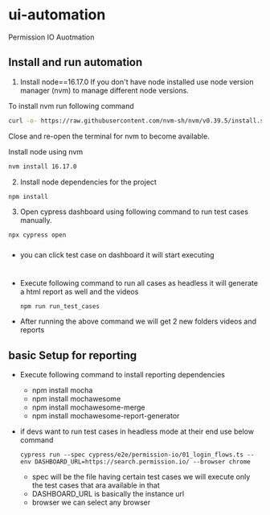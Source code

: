 # ui-automation
Permission IO Auotmation

## Install and run automation

1. Install node==16.17.0
If you don't have node installed use node version manager (nvm) to manage different node versions.

To install nvm run following command

```bash
curl -o- https://raw.githubusercontent.com/nvm-sh/nvm/v0.39.5/install.sh | bash
```
Close and re-open the terminal for nvm to become available.

Install node using nvm

```bash
nvm install 16.17.0
```

2. Install node dependencies for the project

```bash
npm install
```

3. Open cypress dashboard using following command to run test cases manually.

```bash
npx cypress open
```

###

- you can click test case on dashboard it will start executing

#

- Execute following command to run all cases as headless it will generate a html report as well and the videos

      npm run run_test_cases

- After running the above command we will get 2 new folders videos and reports


## basic Setup for reporting

- Execute following command to install reporting dependencies

    - npm install mocha
    - npm install mochawesome
    - npm install mochawesome-merge
    - npm install mochawesome-report-generator

- if devs want to run test cases in headless mode at their end use below command

      cypress run --spec cypress/e2e/permission-io/01_login_flows.ts --env DASHBOARD_URL=https://search.permission.io/ --browser chrome
    
    - spec will be the file having certain test cases we will execute only the test cases that ara available in that
    - DASHBOARD_URL is basically the instance url 
    - browser we can select any browser
